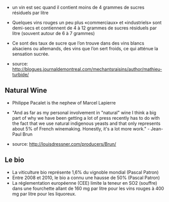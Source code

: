 * un vin est sec quand il contient moins de 4 grammes de sucres résiduels par litre

* Quelques vins rouges un peu plus «commerciaux» et «industriels» sont demi-secs et contiennent de 4 à 12 grammes de sucres résiduels par litre (souvent autour de 6 à 7 grammes)
* Ce sont des taux de sucre que l’on trouve dans des vins blancs alsaciens ou allemands, des vins que l’on sert froids, ce qui atténue la sensation sucrée.
* source: http://blogues.journaldemontreal.com/mechantsraisins/author/mathieu-turbide/

## Natural Wine
* Philippe Pacalet is the nephew of Marcel Lapierre

* "And as far as my personal involvement in "natural" wine I think a big part of why we have been getting a lot of press recently has to do with the fact that we use natural indigenous yeasts and that only represents about 5% of French winemaking. Honestly, it's a lot more work." - Jean-Paul Brun
* source: http://louisdressner.com/producers/Brun/


## Le bio
* La viticulture bio représente 1,6% du vignoble mondial (Pascal Patron)
* Entre 2008 et 2010, le bio a connu une hausse de 50% (Pascal Patron)
* La réglementation européenne (CEE) limite la teneur en SO2 (souffre) dans une fourchette allant de 160 mg par litre pour les vins rouges à 400 mg par litre pour les liquoreux.
